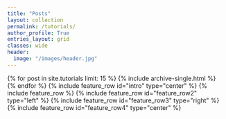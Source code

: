 ```yaml
---
title: "Posts"
layout: collection
permalink: /tutorials/
author_profile: True
entries_layout: grid
classes: wide
header:
  image: "/images/header.jpg"
---
```


{% for post in site.tutorials limit: 15 %}
  {% include archive-single.html %}
{% endfor %}
{% include feature_row id="intro" type="center" %}
{% include feature_row %}
{% include feature_row id="feature_row2" type="left" %}
{% include feature_row id="feature_row3" type="right" %}
{% include feature_row id="feature_row4" type="center" %}
